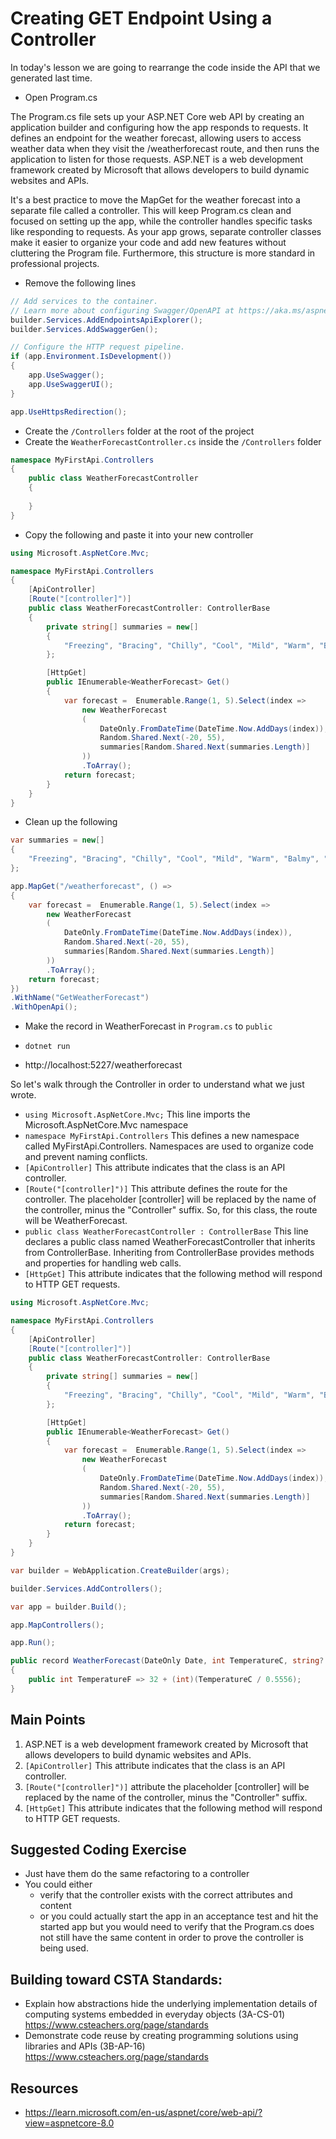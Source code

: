 # Creating GET Endpoint Using a Controller

In today's lesson we are going to rearrange the code inside the API that we generated last time.  

- Open Program.cs
  
The Program.cs file sets up your ASP.NET Core web API by creating an application builder and configuring how the app responds to requests. It defines an endpoint for the weather forecast, allowing users to access weather data when they visit the /weatherforecast route, and then runs the application to listen for those requests.  ASP.NET is a web development framework created by Microsoft that allows developers to build dynamic websites and APIs.

It's a best practice to move the MapGet for the weather forecast into a separate file called a controller. This will keep Program.cs clean and focused on setting up the app, while the controller handles specific tasks like responding to requests. As your app grows, separate controller classes make it easier to organize your code and add new features without cluttering the Program file. Furthermore, this structure is more standard in professional projects.

- Remove the following lines
``` cs
// Add services to the container.
// Learn more about configuring Swagger/OpenAPI at https://aka.ms/aspnetcore/swashbuckle
builder.Services.AddEndpointsApiExplorer();
builder.Services.AddSwaggerGen();
```

```cs
// Configure the HTTP request pipeline.
if (app.Environment.IsDevelopment())
{
    app.UseSwagger();
    app.UseSwaggerUI();
}

app.UseHttpsRedirection();
```

- Create the `/Controllers` folder at the root of the project
- Create the `WeatherForecastController.cs` inside the `/Controllers` folder

``` cs
namespace MyFirstApi.Controllers
{
    public class WeatherForecastController
    {
        
    }
}
```

- Copy the following and paste it into your new controller

```cs
using Microsoft.AspNetCore.Mvc;

namespace MyFirstApi.Controllers
{
    [ApiController]
    [Route("[controller]")]
    public class WeatherForecastController: ControllerBase
    {
        private string[] summaries = new[]
        {
            "Freezing", "Bracing", "Chilly", "Cool", "Mild", "Warm", "Balmy", "Hot", "Sweltering", "Scorching"
        };

        [HttpGet]
        public IEnumerable<WeatherForecast> Get()
        {
            var forecast =  Enumerable.Range(1, 5).Select(index =>
                new WeatherForecast
                (
                    DateOnly.FromDateTime(DateTime.Now.AddDays(index)),
                    Random.Shared.Next(-20, 55),
                    summaries[Random.Shared.Next(summaries.Length)]
                ))
                .ToArray();
            return forecast;
        }
    }
}
```

- Clean up the following

```cs
var summaries = new[]
{
    "Freezing", "Bracing", "Chilly", "Cool", "Mild", "Warm", "Balmy", "Hot", "Sweltering", "Scorching"
};

app.MapGet("/weatherforecast", () =>
{
    var forecast =  Enumerable.Range(1, 5).Select(index =>
        new WeatherForecast
        (
            DateOnly.FromDateTime(DateTime.Now.AddDays(index)),
            Random.Shared.Next(-20, 55),
            summaries[Random.Shared.Next(summaries.Length)]
        ))
        .ToArray();
    return forecast;
})
.WithName("GetWeatherForecast")
.WithOpenApi();
```

- Make the record in WeatherForecast in `Program.cs` to `public`

- `dotnet run`
- http://localhost:5227/weatherforecast

So let's walk through the Controller in order to understand what we just wrote.
- `using Microsoft.AspNetCore.Mvc;` This line imports the Microsoft.AspNetCore.Mvc namespace
- `namespace MyFirstApi.Controllers` This defines a new namespace called MyFirstApi.Controllers. Namespaces are used to organize code and prevent naming conflicts. 
- `[ApiController]` This attribute indicates that the class is an API controller. 
- `[Route("[controller]")]` This attribute defines the route for the controller. The placeholder [controller] will be replaced by the name of the controller, minus the "Controller" suffix. So, for this class, the route will be WeatherForecast.
- `public class WeatherForecastController : ControllerBase` This line declares a public class named WeatherForecastController that inherits from ControllerBase. Inheriting from ControllerBase provides methods and properties for handling web calls.
- `[HttpGet]` This attribute indicates that the following method will respond to HTTP GET requests.

``` cs
using Microsoft.AspNetCore.Mvc;

namespace MyFirstApi.Controllers
{
    [ApiController]
    [Route("[controller]")]
    public class WeatherForecastController: ControllerBase
    {
        private string[] summaries = new[]
        {
            "Freezing", "Bracing", "Chilly", "Cool", "Mild", "Warm", "Balmy", "Hot", "Sweltering", "Scorching"
        };

        [HttpGet]
        public IEnumerable<WeatherForecast> Get()
        {
            var forecast =  Enumerable.Range(1, 5).Select(index =>
                new WeatherForecast
                (
                    DateOnly.FromDateTime(DateTime.Now.AddDays(index)),
                    Random.Shared.Next(-20, 55),
                    summaries[Random.Shared.Next(summaries.Length)]
                ))
                .ToArray();
            return forecast;
        }
    }
}
```

``` cs
var builder = WebApplication.CreateBuilder(args);

builder.Services.AddControllers();

var app = builder.Build();

app.MapControllers();

app.Run();

public record WeatherForecast(DateOnly Date, int TemperatureC, string? Summary)
{
    public int TemperatureF => 32 + (int)(TemperatureC / 0.5556);
}
```

## Main Points
1. ASP.NET is a web development framework created by Microsoft that allows developers to build dynamic websites and APIs.
2. `[ApiController]` This attribute indicates that the class is an API controller. 
3. `[Route("[controller]")]` attribute the placeholder [controller] will be replaced by the name of the controller, minus the "Controller" suffix.
4. `[HttpGet]` This attribute indicates that the following method will respond to HTTP GET requests.

## Suggested Coding Exercise
- Just have them do the same refactoring to a controller
- You could either
  - verify that the controller exists with the correct attributes and content
  - or you could actually start the app in an acceptance test and hit the started app but you would need to verify that the Program.cs does not still have the same content in order to prove the controller is being used.

## Building toward CSTA Standards:
- Explain how abstractions hide the underlying implementation details of computing systems embedded in everyday objects (3A-CS-01) https://www.csteachers.org/page/standards
- Demonstrate code reuse by creating programming solutions using libraries and APIs (3B-AP-16) https://www.csteachers.org/page/standards

## Resources
- https://learn.microsoft.com/en-us/aspnet/core/web-api/?view=aspnetcore-8.0
